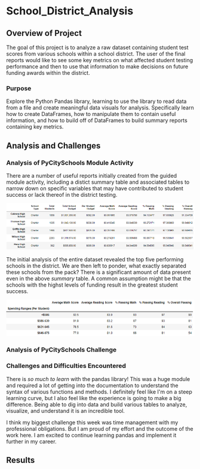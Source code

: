 # School_District_Analysis

## Overview of Project
The goal of this project is to analyze a raw dataset containing student test scores from various schools within a school district. The user of the final reports would like to see some key metrics on what affected student testing performance and then to use that information to make decisions on future funding awards within the district.

### Purpose
Explore the Python Pandas library, learning to use the library to read data from a file and create meaningful data visuals for analysis. Specifically learn how to create DataFrames, how to manipulate them to contain useful information, and how to build off of DataFrames to build summary reports containing key metrics.

## Analysis and Challenges

### Analysis of PyCitySchools Module Activity
There are a number of useful reports initially created from the guided module activity, including a distict summary table and associated tables to narrow down on specific variables that may have contributed to student success or lack thereof in the district testing.

<p align="center">
  <img src="https://github.com/cb19weber/School_District_Analysis/blob/main/Resources/top_five_original.png" />
</p>

The initial analysis of the entire dataset revealed the top five performing schools in the district. We are then left to ponder, what exactly separated these schools from the pack? There is a significant amount of data present even in the above <i>summary</i> table. A common assumption might be that the schools with the highst levels of funding result in the greatest student success.

<p align="center">
  <img src="https://github.com/cb19weber/School_District_Analysis/blob/main/Resources/spending_summary_original.png" />
</p>

### Analysis of PyCitySchools Challenge

### Challenges and Difficulties Encountered
There is <i>so much to learn</i> with the pandas library! This was a huge module and required a lot of getting into the documentation to understand the syntax of various functions and methods. I definitely feel like I'm on a steep learning curve, but I also feel like the experience is going to make a big difference. Being able to dig into data and build various tables to analyze, visualize, and understand it is an incredible tool.

I think my biggest challenge this week was time management with my professional obligations. But I am proud of my effort and the outcome of the work here. I am excited to continue learning pandas and implement it further in my career.

## Results